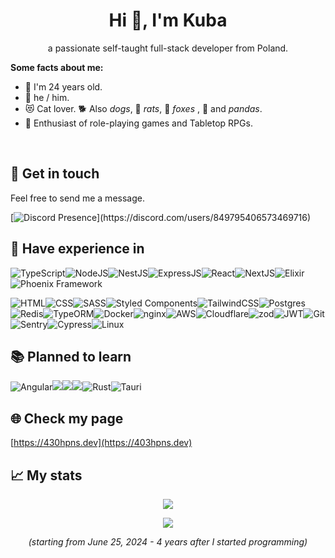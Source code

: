 <h1 align="center">Hi 👋, I'm Kuba</h1>

<p align="center">a passionate self-taught full-stack developer from Poland.</p>


**Some facts about me:**

- 🥸 I'm 24 years old.
- 🙂 he / him.
- 😻 Cat lover. 🐕 Also *dogs*,  🐀 *rats*, 🦊 *foxes* ,  🐼 and *pandas*.
- 🎲 Enthusiast of role-playing games and Tabletop RPGs.

‏‏‎ ‎

## 🤝 Get in touch
Feel free to send me a message.
<p align="center">

[![Discord Presence](https://lanyard.cnrad.dev/api/849795406573469716?idleMessage=Probably%20doing%20something%20else...)](https://discord.com/users/849795406573469716)

</p>


## 🔧 Have experience in

<img src="https://img.shields.io/badge/typescript-%23007ACC.svg?style=for-the-badge&logo=typescript&logoColor=white" alt="TypeScript" /><img src="https://img.shields.io/badge/node.js-6DA55F?style=for-the-badge&logo=node.js&logoColor=white" alt="NodeJS"/><img src="https://img.shields.io/badge/nestjs-%23E0234E.svg?style=for-the-badge&logo=nestjs&logoColor=white" alt="NestJS"/><img src="https://img.shields.io/badge/express.js-%23404d59.svg?style=for-the-badge&logo=express&logoColor=%2361DAFB" alt="ExpressJS"/><img src="https://img.shields.io/badge/react-%2320232a.svg?style=for-the-badge&logo=react&logoColor=%2361DAFB" alt="React" /><img src="https://img.shields.io/badge/Next-black?style=for-the-badge&logo=next.js&logoColor=white" alt="NextJS" /><img src="https://img.shields.io/badge/c%23-%23239120.svg?style=for-the-badge&logo=c-sharp&logoColor=white" alt="" /><img src="https://img.shields.io/badge/.NET-5C2D91?style=for-the-badge&logo=.net&logoColor=white" alt="" /><img src="https://img.shields.io/badge/elixir-%234B275F.svg?style=for-the-badge&logo=elixir&logoColor=white" alt="Elixir" /><img src="https://img.shields.io/badge/phoenixframework-%23FD4F00.svg?style=for-the-badge&logo=phoenixframework&logoColor=black" alt="Phoenix Framework" />


<img src="https://img.shields.io/badge/html5-%23E34F26.svg?style=for-the-badge&logo=html5&logoColor=white" alt="HTML" /><img src="https://img.shields.io/badge/css3-%231572B6.svg?style=for-the-badge&logo=css3&logoColor=white" alt="CSS" /><img src="https://img.shields.io/badge/SASS-hotpink.svg?style=for-the-badge&logo=SASS&logoColor=white" alt="SASS" /><img src="https://img.shields.io/badge/styled--components-DB7093?style=for-the-badge&logo=styled-components&logoColor=white" alt="Styled Components" /><img src="https://img.shields.io/badge/tailwindcss-%2338B2AC.svg?style=for-the-badge&logo=tailwind-css&logoColor=white" alt="TailwindCSS" /><img src="https://img.shields.io/badge/chakra-%234ED1C5.svg?style=for-the-badge&logo=chakraui&logoColor=white" alt="" /><img src="https://img.shields.io/badge/mysql-%2300f.svg?style=for-the-badge&logo=mysql&logoColor=white" alt="" /><img src="https://img.shields.io/badge/PostgreSQL-316192?style=for-the-badge&logo=postgresql&logoColor=white" alt="Postgres" /><img src="https://img.shields.io/badge/redis-%23DD0031.svg?style=for-the-badge&logo=redis&logoColor=white" alt="Redis" /><img src="https://img.shields.io/badge/redux-%23593d88.svg?style=for-the-badge&logo=redux&logoColor=white" alt="" /><img src="https://img.shields.io/badge/axios-671ddf?&style=for-the-badge&logo=axios&logoColor=white" alt="" /><img src="https://img.shields.io/badge/React_Query-FF4154?style=for-the-badge&logo=React_Query&logoColor=white" alt="" /><img src="https://img.shields.io/badge/vite-%23646CFF.svg?style=for-the-badge&logo=vite&logoColor=white" alt="" /><img src="https://img.shields.io/badge/webpack-%238DD6F9.svg?style=for-the-badge&logo=webpack&logoColor=black" alt="" /><img src="https://img.shields.io/badge/lua-%232C2D72.svg?style=for-the-badge&logo=lua&logoColor=white" alt="" /><img src="https://img.shields.io/badge/Prisma-3982CE?style=for-the-badge&logo=Prisma&logoColor=white" alt="" /><img src="https://camo.githubusercontent.com/6f7c001de494cf07a82795ba44bca083ebb61ba91e821d920acfd7a28f8523e1/68747470733a2f2f696d672e736869656c64732e696f2f62616467652f747970656f726d2d4645303830333f7374796c653d666f722d7468652d6261646765266c6f676f3d747970656f726d266c6f676f436f6c6f723d7768697465" alt="TypeORM" /><img src="https://img.shields.io/badge/docker-%230db7ed.svg?style=for-the-badge&logo=docker&logoColor=white" alt="Docker" /><img src="https://img.shields.io/badge/nginx-%23009639.svg?style=for-the-badge&logo=nginx&logoColor=white" alt="nginx" /><img src="https://img.shields.io/badge/AWS-%23FF9900.svg?style=for-the-badge&logo=amazon-aws&logoColor=white" alt="AWS" /><img src="https://img.shields.io/badge/Cloudflare-F38020?style=for-the-badge&logo=Cloudflare&logoColor=white" alt="Cloudflare"/><img src="https://camo.githubusercontent.com/de7fa36363b2a3556b48098df25827b6c8c30808233eda877fed4f7c76781262/68747470733a2f2f696d672e736869656c64732e696f2f62616467652f5a6f642d3345363742312e7376673f7374796c653d666f722d7468652d6261646765266c6f676f3d5a6f64266c6f676f436f6c6f723d7768697465" alt="zod" /><img src="https://camo.githubusercontent.com/5b9fdd18d3be6c05fa2eec8e20a7f20e42cebdf8bbd1f996a606b6a0e4abd018/68747470733a2f2f696d672e736869656c64732e696f2f62616467652f4a534f4e253230576562253230546f6b656e732d3030303030302e7376673f7374796c653d666f722d7468652d6261646765266c6f676f3d4a534f4e2d5765622d546f6b656e73266c6f676f436f6c6f723d7768697465" alt="JWT"/><img src="https://img.shields.io/badge/jira-%230A0FFF.svg?style=for-the-badge&logo=jira&logoColor=white" alt="" /><img src="https://img.shields.io/badge/git-%23F05033.svg?style=for-the-badge&logo=git&logoColor=white" alt="Git" /><img src="https://img.shields.io/badge/github-%23121011.svg?style=for-the-badge&logo=github&logoColor=white" alt="" /><img src="https://img.shields.io/badge/GitLab-330F63?style=for-the-badge&logo=gitlab&logoColor=white" alt="" /><img src="https://img.shields.io/badge/sentry-%23362D59.svg?style=for-the-badge&logo=sentry&logoColor=white" alt="Sentry" /><img src="https://img.shields.io/badge/-cypress-%23E5E5E5?style=for-the-badge&logo=cypress&logoColor=058a5e" alt="Cypress" /><img src="https://img.shields.io/badge/Linux-FCC624?style=for-the-badge&logo=linux&logoColor=black" alt="Linux" />

## 📚 Planned to learn

<img src="https://img.shields.io/badge/Angular-DD0031?style=for-the-badge&logo=angular&logoColor=white" alt="Angular" /><img src="https://img.shields.io/badge/blender-%23F5792A.svg?style=for-the-badge&logo=blender&logoColor=white" /><img src="https://img.shields.io/badge/-Unreal%20Engine-313131?style=for-the-badge&logo=unreal-engine&logoColor=white" /><img src="https://img.shields.io/badge/C%2B%2B-00599C?style=for-the-badge&logo=c%2B%2B&logoColor=white" /><img src="https://img.shields.io/badge/Rust-000000?style=for-the-badge&logo=rust&logoColor=white" alt="Rust" /><img src="https://img.shields.io/badge/Tauri-FFC131?style=for-the-badge&logo=Tauri&logoColor=white" alt="Tauri" />

## 🌐 Check my page
[https://430hpns.dev](https://403hpns.dev)

## 📈 My stats

<p align="center">
  <img src="https://komarev.com/ghpvc/?username=403hpns&style=for-the-badge" />
</p>

<p align="center">
  <img src="https://github-readme-stats.vercel.app/api/wakatime?username=403hpns" />
</p>
<p align="center">
    <em>(starting from June 25, 2024 - 4 years after I started programming)</em>
</p>

<h2> </h2>
<div align="center">
  <img src="https://i.imgur.com/ll2HzoZ.jpg" alt="" />
</div>




